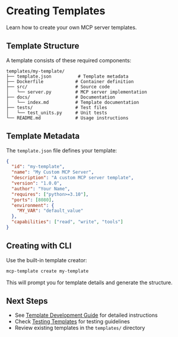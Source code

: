 # Creating Templates

Learn how to create your own MCP server templates.

## Template Structure

A template consists of these required components:

```
templates/my-template/
├── template.json          # Template metadata
├── Dockerfile            # Container definition
├── src/                  # Source code
│   └── server.py         # MCP server implementation
├── docs/                 # Documentation
│   └── index.md          # Template documentation
├── tests/                # Test files
│   └── test_units.py     # Unit tests
└── README.md             # Usage instructions
```

## Template Metadata

The `template.json` file defines your template:

```json
{
  "id": "my-template",
  "name": "My Custom MCP Server",
  "description": "A custom MCP server template",
  "version": "1.0.0",
  "author": "Your Name",
  "requires": ["python>=3.10"],
  "ports": [8080],
  "environment": {
    "MY_VAR": "default_value"
  },
  "capabilities": ["read", "write", "tools"]
}
```

## Creating with CLI

Use the built-in template creator:

```bash
mcp-template create my-template
```

This will prompt you for template details and generate the structure.

## Next Steps

- See [Template Development Guide](../template-development-guide.md) for detailed instructions
- Check [Testing Templates](testing.md) for testing guidelines
- Review existing templates in the `templates/` directory

